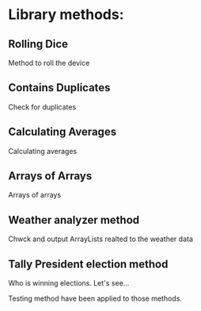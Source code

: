 # Library methods:
## Rolling Dice
Method to roll the device

## Contains Duplicates
Check for duplicates

## Calculating Averages
Calculating averages


## Arrays of Arrays
Arrays of arrays


## Weather analyzer method
Chwck and output ArrayLists realted to the weather data

## Tally President election method

Who is winning elections. Let's see...


Testing method have been applied to those methods.
